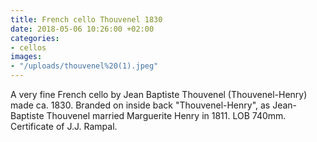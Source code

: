 ```yaml
---
title: French cello Thouvenel 1830
date: 2018-05-06 10:26:00 +02:00
categories:
- cellos
images:
- "/uploads/thouvenel%20(1).jpeg"
---
```


A very fine French cello by Jean Baptiste Thouvenel (Thouvenel-Henry) made ca. 1830. Branded on inside back "Thouvenel-Henry", as Jean-Baptiste Thouvenel married Marguerite Henry in 1811. LOB 740mm. Certificate of J.J. Rampal.
